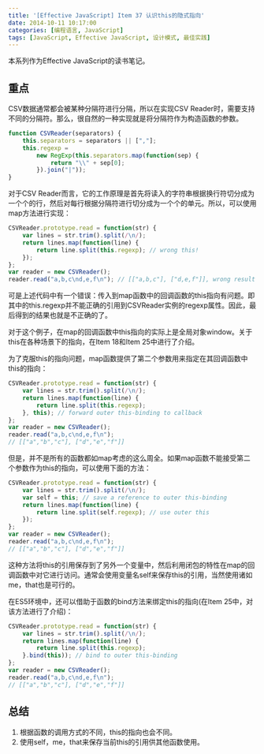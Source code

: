 ```yaml
---
title: '[Effective JavaScript] Item 37 认识this的隐式指向'
date: 2014-10-11 10:17:00
categories: [编程语言, JavaScript]
tags: [JavaScript, Effective JavaScript, 设计模式, 最佳实践]
---
```


本系列作为Effective JavaScript的读书笔记。

## 重点
 
CSV数据通常都会被某种分隔符进行分隔，所以在实现CSV Reader时，需要支持不同的分隔符。那么，很自然的一种实现就是将分隔符作为构造函数的参数。

```js
function CSVReader(separators) {  
    this.separators = separators || [","];  
    this.regexp =  
        new RegExp(this.separators.map(function(sep) {  
            return "\\" + sep[0];  
        }).join("|"));  
}  
```

<!-- More -->

对于CSV Reader而言，它的工作原理是首先将读入的字符串根据换行符切分成为一个个的行，然后对每行根据分隔符进行切分成为一个个的单元。所以，可以使用map方法进行实现：

```js
CSVReader.prototype.read = function(str) {  
    var lines = str.trim().split(/\n/);  
    return lines.map(function(line) {  
        return line.split(this.regexp); // wrong this!  
    });  
};  
var reader = new CSVReader();  
reader.read("a,b,c\nd,e,f\n"); // [["a,b,c"], ["d,e,f"]], wrong result 
```

可是上述代码中有一个错误：传入到map函数中的回调函数的this指向有问题。即其中的this.regexp并不能正确的引用到CSVReader实例的regexp属性。因此，最后得到的结果也就是不正确的了。
 
对于这个例子，在map的回调函数中this指向的实际上是全局对象window。关于this在各种场景下的指向，在Item 18和Item 25中进行了介绍。
 
为了克服this的指向问题，map函数提供了第二个参数用来指定在其回调函数中this的指向：

```js
CSVReader.prototype.read = function(str) {  
    var lines = str.trim().split(/\n/);  
    return lines.map(function(line) {  
        return line.split(this.regexp);  
    }, this); // forward outer this-binding to callback  
};  
var reader = new CSVReader();  
reader.read("a,b,c\nd,e,f\n");  
// [["a","b","c"], ["d","e","f"]]  
```

但是，并不是所有的函数都如map考虑的这么周全。如果map函数不能接受第二个参数作为this的指向，可以使用下面的方法：

```js
CSVReader.prototype.read = function(str) {  
    var lines = str.trim().split(/\n/);  
    var self = this; // save a reference to outer this-binding  
    return lines.map(function(line) {  
        return line.split(self.regexp); // use outer this  
    });  
};  
var reader = new CSVReader();  
reader.read("a,b,c\nd,e,f\n");  
// [["a","b","c"], ["d","e","f"]]  
```

这种方法将this的引用保存到了另外一个变量中，然后利用闭包的特性在map的回调函数中对它进行访问。通常会使用变量名self来保存this的引用，当然使用诸如me，that也是可行的。
 
在ES5环境中，还可以借助于函数的bind方法来绑定this的指向(在Item 25中，对该方法进行了介绍)：

```js
CSVReader.prototype.read = function(str) {  
    var lines = str.trim().split(/\n/);  
    return lines.map(function(line) {  
        return line.split(this.regexp);  
    }.bind(this)); // bind to outer this-binding  
};  
var reader = new CSVReader();  
reader.read("a,b,c\nd,e,f\n");  
// [["a","b","c"], ["d","e","f"]]  
```

## 总结

1. 根据函数的调用方式的不同，this的指向也会不同。
2. 使用self，me，that来保存当前this的引用供其他函数使用。